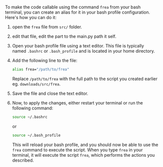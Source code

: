 To make the code callable using the command `frea` from your bash terminal, you can create an alias for it in your bash profile configuration. Here's how you can do it:

1. open the `frea` file from `src/` folder.

2. edit that file, edit the part to the main.py path it self.

3. Open your bash profile file using a text editor. This file is typically named `.bashrc` or `.bash_profile` and is located in your home directory.

4. Add the following line to the file:

    ```bash
    alias frea="/path/to/frea"
    ```

    Replace `/path/to/frea` with the full path to the script you created earlier eg. `downloads/src/frea`.

5. Save the file and close the text editor.

6. Now, to apply the changes, either restart your terminal or run the following command:

    ```bash
    source ~/.bashrc
    ```

    or

    ```bash
    source ~/.bash_profile
    ```

    This will reload your bash profile, and you should now be able to use the `frea` command to execute the script.
    When you type `frea` in your terminal, it will execute the script `frea`, which performs the actions you described.
